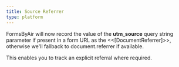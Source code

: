 ```yaml
---
title: Source Referrer
type: platform
---
```


FormsByAir will now record the value of the **utm_source** query string parameter if present in a form URL as the &lt;&lt;[DocumentReferrer]&gt;&gt;, otherwise we'll fallback to document.referrer if available.

This enables you to track an explicit referral where required.
